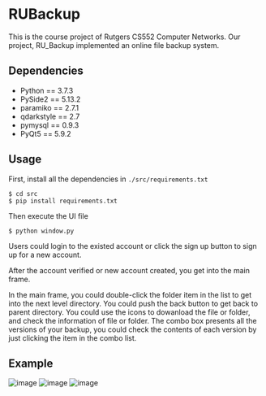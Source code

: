 # RUBackup

This is the course project of Rutgers CS552 Computer Networks. Our project, RU_Backup implemented an online file backup system.

## Dependencies

* Python == 3.7.3
* PySide2 == 5.13.2
* paramiko == 2.7.1
* qdarkstyle == 2.7
* pymysql == 0.9.3
* PyQt5 ==  5.9.2

## Usage

First, install all the dependencies in  `./src/requirements.txt` 

	$ cd src
	$ pip install requirements.txt

Then execute the UI file
	
	$ python window.py

Users could login to the existed account or click the sign up button to sign up for a new account.

After the account verified or new account created, you get into the main frame.

In the main frame, you could double-click the folder item in the list to get into the next level directory. You could push the back button to get back to parent directory. You could use the icons to dowanload the file or folder, and check the information of file or folder. The combo box presents all the versions of your backup, you could check the contents of each version by just clicking the item in the combo list.

## Example

![image](https://github.com/HanMufu/RUBackup/raw/master/images-folder/Snipaste_2019-12-13_23-33-49.png)
![image](https://github.com/HanMufu/RUBackup/raw/master/images-folder/Snipaste_2019-12-13_23-34-21.png)
![image](https://github.com/HanMufu/RUBackup/raw/master/images-folder/Snipaste_2019-12-13_23-34-26.png)
